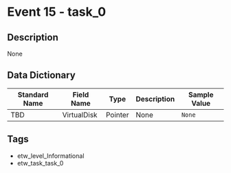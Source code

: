 # Event 15 - task_0

## Description
None

## Data Dictionary
|Standard Name|Field Name|Type|Description|Sample Value|
|---|---|---|---|---|
|TBD|VirtualDisk|Pointer|None|`None`|

## Tags
* etw_level_Informational
* etw_task_task_0